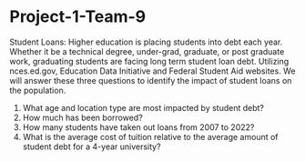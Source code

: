 # Project-1-Team-9

Student Loans: Higher education is placing students into debt each year. Whether it be a technical degree, under-grad, graduate, or post graduate work, graduating students are facing long term student loan debt. Utilizing nces.ed.gov, Education Data Initiative and Federal Student Aid websites. We will answer these three questions to identify the impact of student loans on the population.

1. What age and location type are most impacted by student debt?
2. How much has been borrowed?
3. How many students have taken out loans from 2007 to 2022?
4. What is the average cost of tuition relative to the average amount of student debt for a 4-year university?



